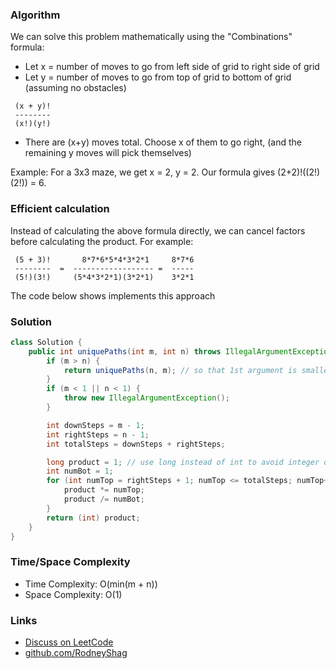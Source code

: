 ### Algorithm

We can solve this problem mathematically using the "Combinations" formula:

- Let x = number of moves to go from left side of grid to right side of grid
- Let y = number of moves to go from top of grid to bottom of grid (assuming no obstacles)

```
 (x + y)!  
 --------
 (x!)(y!)
```

- There are (x+y) moves total. Choose x of them to go right, (and the remaining y moves will pick themselves)

Example: For a 3x3 maze, we get x = 2, y = 2. Our formula gives (2+2)!((2!)(2!)) = 6.

### Efficient calculation

Instead of calculating the above formula directly, we can cancel factors before calculating the product. For example:

```
 (5 + 3)!       8*7*6*5*4*3*2*1     8*7*6
 --------  =  ------------------ =  -----
 (5!)(3!)     (5*4*3*2*1)(3*2*1)    3*2*1
```

The code below shows implements this approach

### Solution

```java
class Solution {
    public int uniquePaths(int m, int n) throws IllegalArgumentException {
        if (m > n) {
            return uniquePaths(n, m); // so that 1st argument is smaller, to improve runtime.
        }
        if (m < 1 || n < 1) {
            throw new IllegalArgumentException();
        }

        int downSteps = m - 1;
        int rightSteps = n - 1;
        int totalSteps = downSteps + rightSteps;

        long product = 1; // use long instead of int to avoid integer overflow
        int numBot = 1;
        for (int numTop = rightSteps + 1; numTop <= totalSteps; numTop++, numBot++) {
            product *= numTop;
            product /= numBot;
        }
        return (int) product;
    }
}
```

### Time/Space Complexity

-  Time Complexity: O(min(m + n))
- Space Complexity: O(1)

### Links

- [Discuss on LeetCode](https://leetcode.com/problems/unique-paths/discuss/306448)
- [github.com/RodneyShag](https://github.com/RodneyShag)
